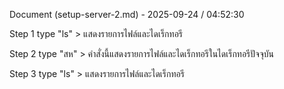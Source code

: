 Document (setup-server-2.md) - 2025-09-24 / 04:52:30

Step 1 type "ls" > แสดงรายการไฟล์และไดเร็กทอรี

Step 2 type "สห" > คำสั่งนี้แสดงรายการไฟล์และไดเร็กทอรีในไดเร็กทอรีปัจจุบัน

Step 3 type "ls" > แสดงรายการไฟล์และไดเร็กทอรี

